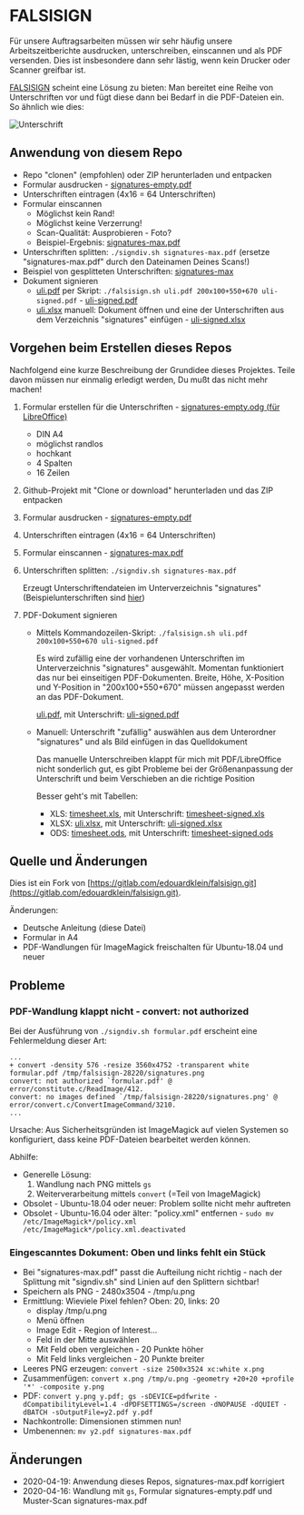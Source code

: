 FALSISIGN
=========

Für unsere Auftragsarbeiten müssen wir sehr häufig unsere
Arbeitszeitberichte ausdrucken, unterschreiben, einscannen
und als PDF versenden. Dies ist insbesondere dann sehr
lästig, wenn kein Drucker oder Scanner greifbar ist.

[FALSISIGN](https://gitlab.com/edouardklein/falsisign.git)
scheint eine Lösung zu bieten: Man bereitet eine Reihe von
Unterschriften vor und fügt diese dann bei Bedarf in die
PDF-Dateien ein. So ähnlich wie dies:

![Unterschrift](signatures-max/signatures-max_1.png)

Anwendung von diesem Repo
-------------------------

- Repo "clonen" (empfohlen) oder ZIP herunterladen und entpacken
- Formular ausdrucken - [signatures-empty.pdf](signatures-empty.pdf)
- Unterschriften eintragen (4x16 = 64 Unterschriften)
- Formular einscannen
    * Möglichst kein Rand!
    * Möglichst keine Verzerrung!
    * Scan-Qualität: Ausprobieren - Foto?
    * Beispiel-Ergebnis: [signatures-max.pdf](signatures-max.pdf)
- Unterschriften splitten: `./signdiv.sh signatures-max.pdf` (ersetze "signatures-max.pdf" durch den Dateinamen Deines Scans!)
- Beispiel von gesplitteten Unterschriften: [signatures-max](signatures-max)
- Dokument signieren
    * [uli.pdf](uli.pdf) per Skript: `./falsisign.sh uli.pdf 200x100+550+670 uli-signed.pdf` - [uli-signed.pdf](uli-signed.pdf)
    * [uli.xlsx](uli.xlsx) manuell: Dokument öffnen und eine der Unterschriften aus dem Verzeichnis "signatures" einfügen - [uli-signed.xlsx](uli-signed.xlsx)

Vorgehen beim Erstellen dieses Repos
------------------------------------

Nachfolgend eine kurze Beschreibung der Grundidee
dieses Projektes. Teile davon müssen nur einmalig
erledigt werden, Du mußt das nicht mehr machen!

1. Formular erstellen für die Unterschriften - [signatures-empty.odg (für LibreOffice)](signatures-empty.odg)
    * DIN A4
    * möglichst randlos
    * hochkant
    * 4 Spalten
    * 16 Zeilen
2. Github-Projekt mit "Clone or download" herunterladen und das ZIP entpacken
3. Formular ausdrucken - [signatures-empty.pdf](signatures-empty.pdf)
4. Unterschriften eintragen (4x16 = 64 Unterschriften)
5. Formular einscannen - [signatures-max.pdf](signatures-max.pdf)
6. Unterschriften splitten: `./signdiv.sh signatures-max.pdf`

   Erzeugt Unterschriftendateien im Unterverzeichnis "signatures" (Beispielunterschriften sind [hier](signatures-max))

7. PDF-Dokument signieren
    * Mittels Kommandozeilen-Skript: `./falsisign.sh uli.pdf 200x100+550+670 uli-signed.pdf` 

      Es wird zufällig eine der vorhandenen Unterschriften im Unterverzeichnis "signatures" ausgewählt.
      Momentan funktioniert das nur bei einseitigen PDF-Dokumenten.
      Breite, Höhe, X-Position und Y-Position in "200x100+550+670" müssen angepasst werden an
      das PDF-Dokument.

      [uli.pdf](uli.pdf), mit Unterschrift: [uli-signed.pdf](uli-signed.pdf)

    * Manuell: Unterschrift "zufällig" auswählen aus dem Unterordner "signatures" und als Bild einfügen
      in das Quelldokument

      Das manuelle Unterschreiben klappt für mich mit PDF/LibreOffice nicht sonderlich gut,
      es gibt Probleme bei der Größenanpassung der Unterschrift und beim Verschieben an die
      richtige Position

      Besser geht's mit Tabellen:
        * XLS: [timesheet.xls](timesheet.xls), mit Unterschrift: [timesheet-signed.xls](timesheet-signed.xls)
        * XLSX: [uli.xlsx](uli.xlsx), mit Unterschrift: [uli-signed.xlsx](uli-signed.xlsx)
        * ODS: [timesheet.ods](timesheet.ods), mit Unterschrift: [timesheet-signed.ods](timesheet-signed.ods)

Quelle und Änderungen
------

Dies ist ein Fork von [https://gitlab.com/edouardklein/falsisign.git](https://gitlab.com/edouardklein/falsisign.git).

Änderungen:

* Deutsche Anleitung (diese Datei)
* Formular in A4
* PDF-Wandlungen für ImageMagick freischalten für Ubuntu-18.04 und neuer

Probleme
--------

### PDF-Wandlung klappt nicht - convert: not authorized

Bei der Ausführung von `./signdiv.sh formular.pdf` erscheint eine Fehlermeldung dieser Art:

```
...
+ convert -density 576 -resize 3560x4752 -transparent white formular.pdf /tmp/falsisign-28220/signatures.png
convert: not authorized `formular.pdf' @ error/constitute.c/ReadImage/412.
convert: no images defined `/tmp/falsisign-28220/signatures.png' @ error/convert.c/ConvertImageCommand/3210.
...
```

Ursache: Aus Sicherheitsgründen ist ImageMagick auf vielen Systemen so konfiguriert, dass keine PDF-Dateien bearbeitet
werden können.

Abhilfe:
* Generelle Lösung:
    1. Wandlung nach PNG mittels `gs`
    2. Weiterverarbeitung mittels `convert` (=Teil von ImageMagick)
* Obsolet - Ubuntu-18.04 oder neuer: Problem sollte nicht mehr auftreten
* Obsolet - Ubuntu-16.04 oder älter: "policy.xml" entfernen - `sudo mv /etc/ImageMagick*/policy.xml /etc/ImageMagick*/policy.xml.deactivated`

### Eingescanntes Dokument: Oben und links fehlt ein Stück

- Bei "signatures-max.pdf" passt die Aufteilung nicht richtig - nach der Splittung mit "signdiv.sh" sind Linien auf den Splittern sichtbar!
- Speichern als PNG - 2480x3504 - /tmp/u.png
- Ermittlung: Wieviele Pixel fehlen? Oben: 20, links: 20
    * display /tmp/u.png
    * Menü öffnen
    * Image Edit - Region of Interest...
    * Feld in der Mitte auswählen
    * Mit Feld oben vergleichen - 20 Punkte höher
    * Mit Feld links vergleichen - 20 Punkte breiter
- Leeres PNG erzeugen: `convert -size 2500x3524 xc:white x.png`
- Zusammenfügen: `convert x.png /tmp/u.png -geometry +20+20 +profile '*' -composite y.png`
- PDF: `convert y.png y.pdf; gs -sDEVICE=pdfwrite -dCompatibilityLevel=1.4 -dPDFSETTINGS=/screen -dNOPAUSE -dQUIET -dBATCH -sOutputFile=y2.pdf y.pdf`
- Nachkontrolle: Dimensionen stimmen nun!
- Umbenennen: `mv y2.pdf signatures-max.pdf`

Änderungen
----------

* 2020-04-19: Anwendung dieses Repos, signatures-max.pdf korrigiert
* 2020-04-16: Wandlung mit `gs`, Formular signatures-empty.pdf und Muster-Scan signatures-max.pdf
